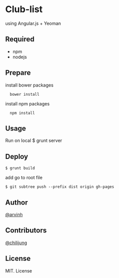 # Club-list 

using Angular.js + Yeoman

## Required

- npm 
- nodejs

## Prepare

install bower packages

```
  bower install
```

install npm packages

```
  npm install
```

## Usage 

Run on local
    $ grunt server 

## Deploy

    $ grunt build

add go to root file

    $ git subtree push --prefix dist origin gh-pages


## Author

[@arvinh](http://www.github.com/arvinh)

## Contributors

[@chilijung](http://www.github.com/chilijung)

## License

MIT. License
